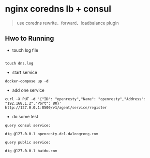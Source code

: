 # nginx coredns lb + consul

> use coredns rewrite、forward、loadbalance plugin

## Hwo to Running

* touch  log file

```code

touch dns.log
```

* start service

```code
docker-compose up -d
```
* add one service

```code
curl -X PUT -d '{"ID": "openresty","Name": "openresty","Address": "192.168.1.2","Port": 80}' http://127.0.0.1:8500/v1/agent/service/register
```

* do some test

```code
query consul service:

dig @127.0.0.1 openresty-dc1.dalongrong.com

query public service:

dig @127.0.0.1 baidu.com
```